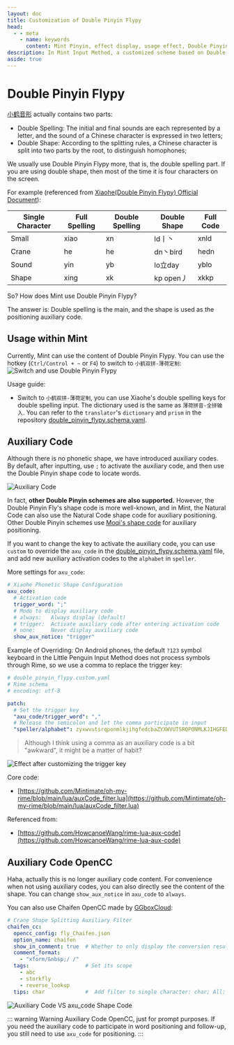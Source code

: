 ```yaml
---
layout: doc
title: Customization of Double Pinyin Flypy
head:
  - - meta
    - name: keywords
      content: Mint Pinyin, effect display, usage effect, Double Pinyin Flypy customization
description: In Mint Input Method, a customized scheme based on Double Pinyin Flypy is demonstrated. Demonstration of Double Pinyin Flypy and Phonetic Shape Auxiliary Code based on rime.
aside: true
---
```


# Double Pinyin Flypy
[小鹤音形](https://flypy.com/) actually contains two parts:
- Double Spelling: The initial and final sounds are each represented by a letter, and the sound of a Chinese character is expressed in two letters;
- Double Shape: According to the splitting rules, a Chinese character is split into two parts by the root, to distinguish homophones;

We usually use Double Pinyin Flypy more, that is, the double spelling part. If you are using double shape, then most of the time it is four characters on the screen.

For example (referenced from [Xiaohe(Double Pinyin Flypy) Official Document](https://flypy.cc/#/xh)):

| Single Character | Full Spelling | Double Spelling | Double Shape | Full Code |
| --- | --- | --- | --- | --- |
| Small | xiao | xn | ld丨丶 | xnld |
| Crane | he | he | dn丶bird | hedn |
| Sound | yin | yb | lo立day | yblo |
| Shape | xing | xk | kp open丿 | xkkp |

So? How does Mint use Double Pinyin Flypy?

The answer is: Double spelling is the main, and the shape is used as the positioning auxiliary code.
## Usage within Mint
Currently, Mint can use the content of Double Pinyin Flypy. You can use the hotkey (`Ctrl/Control + ~` or `F4`) to switch to `小鹤双拼-薄荷定制`:
![Switch and use Double Pinyin Flypy](/image/demo/switchDoublePinyinFly.webp)

Usage guide:
- Switch to `小鹤双拼-薄荷定制`, you can use Xiaohe's double spelling keys for double spelling input. The dictionary used is the same as `薄荷拼音-全拼输入`. You can refer to the `translator`'s `dictionary` and `prism` in the repository [double_pinyin_flypy.schema.yaml](https://github.com/Mintimate/oh-my-rime/blob/main/double_pinyin_flypy.schema.yaml).

## Auxiliary Code
Although there is no phonetic shape, we have introduced auxiliary codes. By default, after inputting, use `;` to activate the auxiliary code, and then use the Double Pinyin shape code to locate words.

![Auxiliary Code](/image/demo/AxuCodeDemo.webp)

In fact, **other Double Pinyin schemes are also supported.** However, the Double Pinyin Fly's shape code is more well-known, and in Mint, the Natural Code can also use the Natural Code shape code for auxiliary positioning. Other Double Pinyin schemes use [Moqi's shape code](https://github.com/gaboolic/rime-shuangpin-fuzhuma) for auxiliary positioning.

If you want to change the key to activate the auxiliary code, you can use `custom` to override the `axu_code` in the [double_pinyin_flypy.schema.yaml](https://github.com/Mintimate/oh-my-rime/blob/main/double_pinyin_flypy.schema.yaml) file, and add new auxiliary activation codes to the `alphabet` in `speller`.

More settings for `axu_code`:
```YAML
# Xiaohe Phonetic Shape Configuration
axu_code:
  # Activation code
  trigger_word: ";"
  # Mode to display auxiliary code
  # always:   Always display (default)
  # trigger:  Activate auxiliary code after entering activation code
  # none:     Never display auxiliary code
  show_aux_notice: "trigger"
```

Example of Overriding: On Android phones, the default `?123` symbol keyboard in the Little Penguin Input Method does not process symbols through Rime, so we use a comma to replace the trigger key:

```yaml
# double_pinyin_flypy.custom.yaml
# Rime schema
# encoding: utf-8

patch:
  # Set the trigger key
  "axu_code/trigger_word": ","
  # Release the semicolon and let the comma participate in input
  "speller/alphabet": zyxwvutsrqponmlkjihgfedcbaZYXWVUTSRQPONMLKJIHGFEDCBA~,
```

> Although I think using a comma as an auxiliary code is a bit "awkward", it might be a matter of habit?

![Effect after customizing the trigger key](/image/demo/customAxuCodeForDoubleFly.webp)

Core code:
- [https://github.com/Mintimate/oh-my-rime/blob/main/lua/auxCode_filter.lua](https://github.com/Mintimate/oh-my-rime/blob/main/lua/auxCode_filter.lua)

Referenced from:
- [https://github.com/HowcanoeWang/rime-lua-aux-code](https://github.com/HowcanoeWang/rime-lua-aux-code)

## Auxiliary Code OpenCC
Haha, actually this is no longer auxiliary code content. For convenience when not using auxiliary codes, you can also directly see the content of the shape. You can change `show_aux_notice` in `axu_code` to `always`.

You can also use Chaifen OpenCC made by [GGboxCloud](https://github.com/GGboxCloud):
```yaml
# Crane Shape Splitting Auxiliary Filter
chaifen_cc:
  opencc_config: fly_Chaifen.json
  option_name: chaifen
  show_in_comment: true  # Whether to only display the conversion result in the comment
  comment_format:
    - "xform/&nbsp;/ /"
  tags:                  # Set its scope
    - abc
    - storkfly
    - reverse_lookup
  tips: char             #  Add filter to single character: char; All: all，
```
![Auxiliary Code VS axu_code Shape Code](/image/demo/showHelperInfoForDoublePinyinFly.webp)

::: warning Warning
Auxiliary Code OpenCC, just for prompt purposes. If you need the auxiliary code to participate in word positioning and follow-up, you still need to use `axu_code` for positioning.
:::